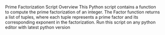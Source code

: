 Prime Factorization Script
Overview
This Python script contains a function to compute the prime factorization of an integer. The Factor function returns a list of tuples, where each tuple represents a prime factor and its corresponding exponent in the factorization.
Run this script on any python editor with latest python version
